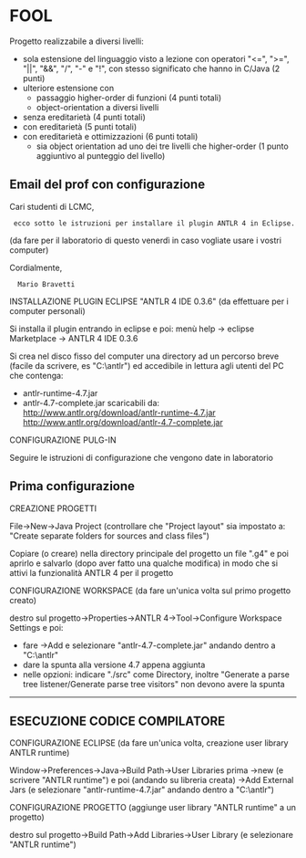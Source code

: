 # FOOL

Progetto realizzabile a diversi livelli:
* sola estensione del linguaggio visto a lezione con operatori "<=", ">=", "||", "&&", "/", "-" e "!", con stesso significato che hanno in C/Java (2 punti)
* ulteriore estensione con
  * passaggio higher-order di funzioni (4 punti totali)
  * object-orientation a diversi livelli
* senza ereditarietà (4 punti totali)
* con ereditarietà (5 punti totali)
* con ereditarietà e ottimizzazioni (6 punti totali)
  * sia object orientation ad uno dei tre livelli che higher-order (1 punto aggiuntivo al punteggio del livello)

## Email del prof con configurazione

Cari studenti di LCMC,

     ecco sotto le istruzioni per installare il plugin ANTLR 4 in Eclipse.
(da fare per il laboratorio di questo venerdì in caso vogliate usare i vostri computer)

Cordialmente,

      Mario Bravetti

INSTALLAZIONE PLUGIN ECLIPSE "ANTLR 4 IDE 0.3.6" 
(da effettuare per i computer personali)

Si installa il plugin entrando in eclipse e poi:
menù help -> eclipse Marketplace -> ANTLR 4 IDE 0.3.6

Si crea nel disco fisso del computer una directory ad un percorso breve
(facile da scrivere, es "C:\antlr\") ed accedibile in
lettura agli utenti del PC che contenga:
- antlr-runtime-4.7.jar
- antlr-4.7-complete.jar
scaricabili da:
http://www.antlr.org/download/antlr-runtime-4.7.jar
http://www.antlr.org/download/antlr-4.7-complete.jar

CONFIGURAZIONE PULG-IN

Seguire le istruzioni di configurazione che vengono date in laboratorio

## Prima configurazione

CREAZIONE PROGETTI

File->New->Java Project
(controllare che "Project layout" sia impostato a:
"Create separate folders for sources and class files")

Copiare (o creare) nella directory principale del progetto un file ".g4" e poi aprirlo e salvarlo (dopo aver fatto una qualche modifica) in modo che si attivi la funzionalità ANTLR 4 per il progetto 

CONFIGURAZIONE WORKSPACE (da fare un'unica volta sul primo progetto creato)

destro sul progetto->Properties->ANTLR 4->Tool->Configure Workspace Settings e poi:
- fare ->Add e selezionare "antlr-4.7-complete.jar" andando dentro a "C:\antlr"
- dare la spunta alla versione 4.7 appena aggiunta
- nelle opzioni: indicare "./src" come Directory, inoltre "Generate a parse tree listener/Generate parse tree visitors" non devono avere la spunta

-----------------------------
ESECUZIONE CODICE COMPILATORE
-----------------------------

CONFIGURAZIONE ECLIPSE (da fare un'unica volta, creazione user library ANTLR runtime)

Window->Preferences->Java->Build Path->User Libraries
prima
->new (e scrivere "ANTLR runtime")
e poi (andando su libreria creata)
->Add External Jars (e selezionare "antlr-runtime-4.7.jar" andando dentro a "C:\antlr")

CONFIGURAZIONE PROGETTO (aggiunge user library "ANTLR runtime" a un progetto)

destro sul progetto->Build Path->Add Libraries->User Library
(e selezionare "ANTLR runtime")


